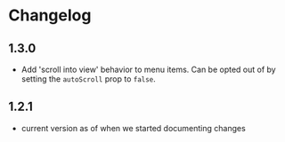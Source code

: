 # Changelog

## 1.3.0
- Add 'scroll into view' behavior to menu items. Can be opted out of by setting the `autoScroll` prop to `false`.

## 1.2.1
- current version as of when we started documenting changes
